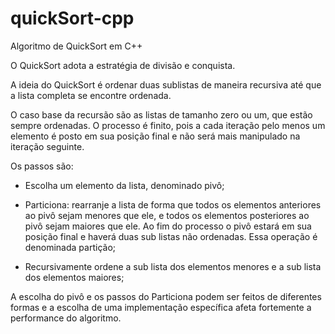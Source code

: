 # quickSort-cpp
Algoritmo de QuickSort em C++

O QuickSort adota a estratégia de divisão e conquista. 

A ideia do QuickSort é ordenar duas sublistas de maneira recursiva até que a lista completa se encontre ordenada.

O caso base da recursão são as listas de tamanho zero ou um, que estão sempre ordenadas. O processo é finito, pois a cada iteração pelo menos um elemento é posto em sua posição final e não será mais manipulado na iteração seguinte.

Os passos são:

- Escolha um elemento da lista, denominado pivô;

- Particiona: rearranje a lista de forma que todos os elementos anteriores ao pivô sejam menores que ele, e todos os elementos posteriores ao pivô sejam maiores que ele. Ao fim do processo o pivô estará em sua posição final e haverá duas sub listas não ordenadas. Essa operação é denominada partição;

- Recursivamente ordene a sub lista dos elementos menores e a sub lista dos elementos maiores;

A escolha do pivô e os passos do Particiona podem ser feitos de diferentes formas e a escolha de uma implementação específica afeta fortemente a performance do algoritmo.
